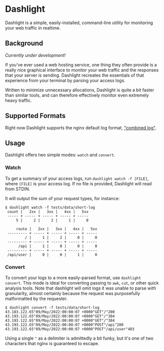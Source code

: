 # Dashlight
Dashlight is a simple, easily-installed, command-line utility for monitoring your web traffic in realtime.

## Background
_Currently under development!_

If you've ever used a web hosting service, one thing they often provide is a really nice graphical interface to monitor your web traffic and the responses that your server is sending. Dashlight recreates the essentials of that experience from your terminal by parsing your access logs.

Written to minimize unnecessary allocations, Dashlight is quite a bit faster than similar tools, and can therefore effectively monitor even extremely heavy traffic.

## Supported Formats
Right now Dashlight supports the nginx default log format, ["combined log"](https://nginx.org/en/docs/http/ngx_http_log_module.html#log_format).

## Usage
Dashlight offers two simple modes: `watch` and `convert`.

### Watch
To get a summary of your access logs, run `dashlight watch -f [FILE]`, where `[FILE]` is your access log. If no file is provided, Dashlight will read from STDIN.

It will output the sum of your request types, for instance:

```
$ dashlight watch -f tests/data/short-log
 count |   2xx |   3xx |   4xx |   5xx
 ----- + ----- + ----- + ----- + -----
     5 |     2 |     2 |     1 |     0

     route |   2xx |   3xx |   4xx |   5xx
 --------- + ----- + ----- + ----- + -----
         / |     1 |     2 |     0 |     0
 --------- + ----- + ----- + ----- + -----
      /api |     1 |     0 |     0 |     0
 --------- + ----- + ----- + ----- + -----
 /api/user |     0 |     0 |     1 |     0
```

### Convert
To convert your logs to a more easily-parsed format, use `dashlight convert`. This mode is ideal for converting passing to `awk`, `cut`, or other quick analysis tools. Note that dashlight will omit logs it was unable to parse with granularity, almost certainly because the request was purposefully malformatted by the requester.

```
$ dashlight convert -f tests/data/short-log
43.183.122.65"09/May/2022:00:00:07 +0000"GET"/"200
43.193.122.65"09/May/2022:00:00:07 +0000"GET"/"304
43.193.122.65"09/May/2022:00:00:07 +0000"GET"/"304
43.193.122.65"09/May/2022:00:00:07 +0000"POST"/api"200
43.193.122.65"09/May/2022:00:00:07 +0000"POST"/api/user"403
```

Using a single `"` as a delimiter is admittedly a bit funky, but it's one of two characters that nginx is guaranteed to escape.
